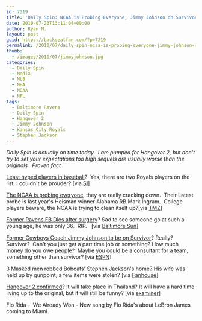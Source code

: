 ```yaml
---
id: 7219
title: 'Daily Spin: NCAA is Probing Everyone, Jimmy Johnson on Survivor, Hangover 2 Confirmed'
date: 2010-07-23T13:11:04+00:00
author: Ryan M.
layout: post
guid: https://backseatfan.com/?p=7219
permalink: /2010/07/daily-spin-ncaa-is-probing-everyone-jimmy-johnson-on-survivor-hangover-2-confirmed/
thumb:
  - /images/2010/07/jimmyjohnson.jpg
categories:
  - Daily Spin
  - Media
  - MLB
  - NBA
  - NCAA
  - NFL
tags:
  - Baltimore Ravens
  - Daily Spin
  - Hangover 2
  - Jimmy Johnson
  - Kansas City Royals
  - Stephen Jackson
---
```


<div class="entry">
  <p>
    <em>Daily Spin is actually on time today.  I am pumped for Hangover 2, but don't try to set your expectations too high sequels are usually worse than the originals.  Proven fact.</em>
  </p>

  <p>
    <a href="https://sportsillustrated.cnn.com/2010/writers/tim_marchman/07/22/underhyped.players/index.html?eref=sihp">Least hyped players in baseball</a>?  Yes, there are two Royals players on the list, I couldn't be prouder? [via <a href="https://sportsillustrated.cnn.com/2010/writers/tim_marchman/07/22/underhyped.players/index.html?eref=sihp">SI</a>]
  </p>

  <p>
    <a href="https://www.tmz.com/2010/07/22/mark-ingram-heisman-trophy-winner-ncaa-investigation-party-washington-dc/">The NCAA is probing everyone</a>, they are really cracking down.  Their Latest probe is last year's Heisman winner Alabama RB Mark Ingram.  College players beware, the NCAA is trying to clean itself up?[via <a href="https://www.tmz.com/2010/07/22/mark-ingram-heisman-trophy-winner-ncaa-investigation-party-washington-dc/">TMZ</a>]
  </p>

  <p>
    <a href="https://www.baltimoresun.com/sports/ravens/bal-ravens-kenyon-cotton-dies-0721,0,3735857.story">Former Ravens FB Dies after surgery</a>? Sad to see someone go at such a young age, he was only 36.  RIP.   [via <a href="https://www.baltimoresun.com/sports/ravens/bal-ravens-kenyon-cotton-dies-0721,0,3735857.story">Baltimore Sun</a>]
  </p>

  <p>
    <a href="https://sports.espn.go.com/dallas/nfl/news/story?id=5397434">Former Cowboys Coach Jimmy Johnson to be on Survivor</a>? Really? Survivor?  Can't you just get a part time job or something? How much money do you owe people?  Maybe you could be a consultant for a team, something other than survivor? [via <a href="https://sports.espn.go.com/dallas/nfl/news/story?id=5397434">ESPN</a>]
  </p>

  <p>
    3 Masked men robbed Bobcats' Stephen Jackson's home? His wife was held up by gunpoint, a few items were stolen? [via <a href="https://www.fanhouse.com/news/main/armed-men-rob-home-of-bobcats-stephen/1179854">Fanhouse</a>]
  </p>

  <p>
    <a href="https://www.examiner.com/x-15166-Comedy-Examiner~y2010m7d21-Confirmed-The-Hangover-2-will-take-place-in-Thailand-do-its-best-to-be-as-good-as-the-original">Hangover 2 confirmed</a>? It will take place in Thailand? It will have a hard time living up to the original, but it will still be funny? [via <a href="https://www.examiner.com/x-15166-Comedy-Examiner~y2010m7d21-Confirmed-The-Hangover-2-will-take-place-in-Thailand-do-its-best-to-be-as-good-as-the-original">examiner</a>]
  </p>

  <p>
    Flo Rida -  We Already Won - New song by Flo Rida's about LeBron James coming to Miami.  
  </p>
</div>
